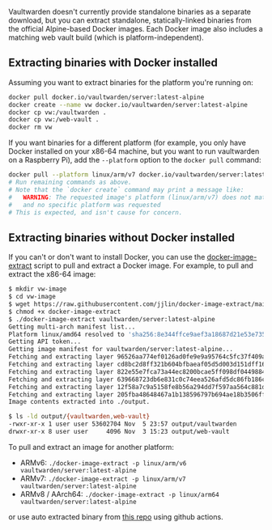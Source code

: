 Vaultwarden doesn't currently provide standalone binaries as a separate download, but you can extract standalone, statically-linked binaries from the official Alpine-based Docker images. Each Docker image also includes a matching web vault build (which is platform-independent).

## Extracting binaries with Docker installed

Assuming you want to extract binaries for the platform you're running on:
```bash
docker pull docker.io/vaultwarden/server:latest-alpine
docker create --name vw docker.io/vaultwarden/server:latest-alpine
docker cp vw:/vaultwarden .
docker cp vw:/web-vault .
docker rm vw
```

If you want binaries for a different platform (for example, you only have Docker installed on your x86-64 machine, but you want to run vaultwarden on a Raspberry Pi), add the `--platform` option to the `docker pull` command:
```bash
docker pull --platform linux/arm/v7 docker.io/vaultwarden/server:latest-alpine
# Run remaining commands as above.
# Note that the `docker create` command may print a message like:
#   WARNING: The requested image's platform (linux/arm/v7) does not match the detected host platform (linux/amd64)
#   and no specific platform was requested
# This is expected, and isn't cause for concern.
```

## Extracting binaries without Docker installed

If you can't or don't want to install Docker, you can use the [docker-image-extract](https://github.com/jjlin/docker-image-extract) script to pull and extract a Docker image. For example, to pull and extract the x86-64 image:
```bash
$ mkdir vw-image
$ cd vw-image
$ wget https://raw.githubusercontent.com/jjlin/docker-image-extract/main/docker-image-extract
$ chmod +x docker-image-extract
$ ./docker-image-extract vaultwarden/server:latest-alpine
Getting multi-arch manifest list...
Platform linux/amd64 resolved to 'sha256:8e344ffce9aef3a18687d21e53e7355a2d924299029c4af0d94acdd25048f292'...
Getting API token...
Getting image manifest for vaultwarden/server:latest-alpine...
Fetching and extracting layer 96526aa774ef0126ad0fe9e9a95764c5fc37f409ab9e97021e7b4775d82bf6fa...
Fetching and extracting layer cd8bc2d8ff321b604bfbaeaf05d5d003d151dff16ba8c9401b2454ce2523d4a8...
Fetching and extracting layer 822e55e7fca73a44ec8200bcae5ff098df0449884bb1489226104e13d861b1d2...
Fetching and extracting layer 639668723db6e831c0c74eea526afd5dc86fb186ca31b70bcb49bcaf687811c6...
Fetching and extracting layer 12f58a7c9a5158fe8b56a294dd7f597aa564c881d8af327ae84e4fe42f301c81...
Fetching and extracting layer 205fba48648467a1b138596797b694ae18b3506ffd5f77ccb968090fef127ed6...
Image contents extracted into ./output.

$ ls -ld output/{vaultwarden,web-vault}
-rwxr-xr-x 1 user user 53602704 Nov  5 23:57 output/vaultwarden
drwxr-xr-x 8 user user     4096 Nov  3 15:23 output/web-vault
```

To pull and extract an image for another platform:

* ARMv6: `./docker-image-extract -p linux/arm/v6 vaultwarden/server:latest-alpine`
* ARMv7: `./docker-image-extract -p linux/arm/v7 vaultwarden/server:latest-alpine`
* ARMv8 / AArch64: `./docker-image-extract -p linux/arm64 vaultwarden/server:latest-alpine`
 
or use auto extracted binary  from [this repo](https://github.com/czyt/vaultwarden-binary) using github actions.
